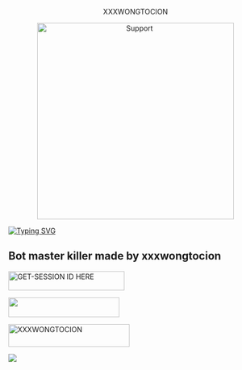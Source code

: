 
<p align="center">                                                  XXXWONGTOCION 
  

</p>
<p align="center"> 
  <a href="https://whatsapp.com/channel/0029VavShWD1iUxb6kjV6K2T">
    <img alt=Support height="390" src="https://files.catbox.moe/aktbgo.jpg"> 
    </p>


<a href="https://git.io/typing-svg"><img src="https://readme-typing-svg.demolab.com?font=Black+Ops+One&size=50&pause=1000&color=1BAFBAFF&center=true&width=910&height=100&lines=WELCOME MY+BOT+XXXWONGTOCION+CREATED+BY+xxxwongtocion;RELEASED+26.3.2025" alt="Typing SVG" /></a>




## Bot master killer made by xxxwongtocion 
  
  <a href="https://rahmani-md-7xqe.onrender.com/pair"><img title="GET-SESSION ID HERE" src="https://img.shields.io/badge/GET-SESSION ID HERE-h?color=green&style=for-the-badge&logo=nike" width="230" height="38.45"/></a></p>
  



<a align="center"><a href="https://dashboard.heroku.com/new?template=https://github.com/Qartde/heroku/tree/main"> <img src="https://img.shields.io/badge/DEPLOY%20NOW-blue?style=for-the-badge&logo=heroku" width="220" height="38.45"/></a></p>



   <a href="255693629079"><img title="XXXWONGTOCION" src="https://img.shields.io/badge/CONTACT-XXXWONGTOCION-h?color=black&style=for-the-badge&logo=audi" width="240" height="45.45"/></a></p>

<a><img src='https://i.imgur.com/LyHic3i.gif'/></a>


